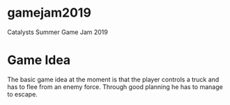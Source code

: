 # gamejam2019

Catalysts Summer Game Jam 2019

# Game Idea 

The basic game idea at the moment is that the player controls a truck and has to flee from an enemy force. Through good planning he has to manage to escape.
